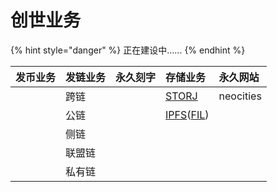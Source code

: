 # 创世业务

{% hint style="danger" %}
正在建设中……
{% endhint %}

| 发币业务 | 发链业务 | 永久刻字 | 存储业务 | 永久网站 |
| :--- | :--- | :--- | :--- | :--- |
|  | 跨链 |  | [STORJ](https://www.storj.io/) | neocities |
|  | 公链 |  | [IPFS](https://ipfs.io/)\([FIL](https://filecoin.io/)\) |  |
|  | 侧链 |  |  |  |
|  | 联盟链 |  |  |  |
|  | 私有链 |  |  |  |



